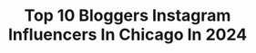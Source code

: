 ---
title: Top 10 Bloggers Instagram Influencers In Chicago In 2024
description: >-
  Find top bloggers Instagram influencers in Chicago in 2024. Most popular hashtags: #fashionblogger #blogger #chicagoblogger #chicagofoodie.
platform: Instagram
hits: 119
text_top: Analyze the most popular Instagram influencers on inBeat.
text_bottom: inBeat holds 119 Instagram influencers like this in Chicago, United States for you to collaborate.
profiles:
  - username: "somepopofcolor"
    fullname: >-
      Monika | Some Pop Of Color
    bio: >-
      • This is my COLOR story 🎨💛 • Fashion/ lifestyle blogger • Chicago • Wife • Homeschooling our boys • Our little backyard farm🐓🐔—> @grunwald.farm
    location: "United States"
    followers: 55564
    engagement: 95
    commentsToLikes: 0.178173
    id: ck0twpbbyg9x70i19jthyysdh
    verified: false
    hashtags: "#stayathomespringbreak, #socialdistancing, #gratefulforthelittlethings, #stayinghome"
  - username: "bakedbrie__"
    fullname: >-
      Baked Brie | Chicago foodie
    bio: >-
      Life is grate 🧀 Bri 🙋🏼‍♀️ Chicago 📍🏙 All photos by me📸
    location: "United States"
    followers: 6490
    engagement: 615
    commentsToLikes: 0.242486
    id: ckap1bz68txgb0i784xnfqml2
    verified: false
    hashtags: "#ad, #likefoodchicago, #chicagopatio, #foodgram"
  - username: "nannymomrhonda"
    fullname: >-
      Rhonda
    bio: >-
      📍Chicago Lover of Disney, Marvel, & Star Wars 🍷 🥃 ☕️ Wine, Whiskey, & Tea 🪴🌵Plants & Cactus DM for collaborations or email Nannymomrhonda@gmail.com
    location: "United States"
    followers: 32868
    engagement: 171
    commentsToLikes: 0.072693
    id: cl87d5ncl1xdf0i23qa3573mr
    verified: false
    hashtags: "#holidaygiftguide, #blogger, #chicagokids, #christmastime"
  - username: "elegantlyellery"
    fullname: >-
      Ellery Rogers
    bio: >-
      Affordable fashion & lifestyle blogger 💕 Mid-size blogger | Hispanic 📍Chicago Blogger📍🌃 💌 ElegantlyEllery@gmail.com Shop my looks ⬇️
    location: "United States"
    followers: 16625
    engagement: 116
    commentsToLikes: 0.184967
    id: ck0twacaselzz0i19hhiyp02s
    verified: false
    hashtags: "#holidayfashion, #holidaystyle, #chicagoblogger, #chicagobloggers"
  - username: "cai.eats.chi"
    fullname: >-
      Cailynn | Food, Travel, Lifestyle
    bio: >-
      Helping you discover your new favorite spots💕 📍Chicago (mostly) TikTok: cai.eats.chi (32k) 💌cai.eats.chi@gmail.com
    location: "United States"
    followers: 28595
    engagement: 516
    commentsToLikes: 0.105352
    id: clivw7y1o3v2t0j0848hsps3y
    verified: false
    hashtags: "#foodie, #chicagogram, #chicagobucketlist, #ootd"
  - username: "morganbraastad"
    fullname: >-
      Morgan Braastad, Esq.
    bio: >-
      Lawyer Meme lord Ephesians 3:20
    location: "United States"
    followers: 92748
    engagement: 732
    commentsToLikes: 0.003572
    id: ck9hcgtg8lbj30j786061wnea
    verified: false
    hashtags: "#instachicago, #fitness, #soulcycle, #independent"
  - username: "stylingwithnina"
    fullname: >-
      𝓢𝓽𝔂𝓵𝓲𝓷𝓰 𝔀𝓲𝓽𝓱 𝓝𝓲𝓷𝓪
    bio: >-
      STYLE ✦ BEAUTY ✦ LIFESTYLE ✨ 𝕋𝕙𝕚𝕟𝕜 𝕡𝕠𝕤𝕚𝕥𝕚𝕧𝕖, 𝕓𝕖 𝕡𝕠𝕨𝕖𝕣𝕗𝕦𝕝 ✨ 📍Boston, MA 💻 LATEST BLOG POST ⇩
    location: "United States"
    followers: 63012
    engagement: 101
    commentsToLikes: 0.170166
    id: ck8svxtysd3k10j785vp3s8f7
    verified: false
    hashtags: "#potd, #fashion, #styleblogger, #wiw"
  - username: "nishpan"
    fullname: >-
      Nisha Panjabi | Blogger
    bio: >-
      Fashion | Travel | Good Vibes Only 🎧 music is my sanity 🤍 giving is the most pure form of happiness 🍴@nomzfornish
    location: "United States"
    followers: 6280
    engagement: 764
    commentsToLikes: 0.095461
    id: ck8t491cm5x080j78qaep3fnb
    verified: false
    hashtags: "#browngirlbloggers, #igdaily, #kickstagram, #designer"
  - username: "midwestfoodiegirl"
    fullname: >-
      Michelle Koehn // Chicago Blogger
    bio: >-
      💁🏼‍♀️ Just a girl eating my way through the Midwest! 📍CHI, CLE, IND, MKE⁣ and beyond ♾ 📧 Midwestfoodiegirl312@gmail.com 📩 DM to collaborate 💥
    location: "United States"
    followers: 18706
    engagement: 230
    commentsToLikes: 0.460809
    id: ckqxyf8xe38xx0j235xsb60zi
    verified: false
    hashtags: "#nycfoodie, #newyork, #212, #nyceats"
  - username: "chaimeetstravel"
    fullname: >-
      Subanti | Chicago Blogger
    bio: >-
      Travel🧳| Food🍝 | Lifestyle👒 Next Stop | ✈️ Portugal 🧿 Bangladeshi American🇧🇩🇺🇸 📍Chicago 🔁Atlanta 📩Chaimeetstravel@gmail.com
    location: "United States"
    followers: 18257
    engagement: 174
    commentsToLikes: 0.103065
    id: ckr74y5mn9ev70j238nly43eq
    verified: false
    hashtags: "#mexicocityofficial, #chicagofoodie, #travelholic, #greece"
---